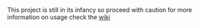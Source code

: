 This project is still in its infancy so proceed with caution
for more information on usage check the [wiki](https://github.com/zelenqk/JUI/wiki)
